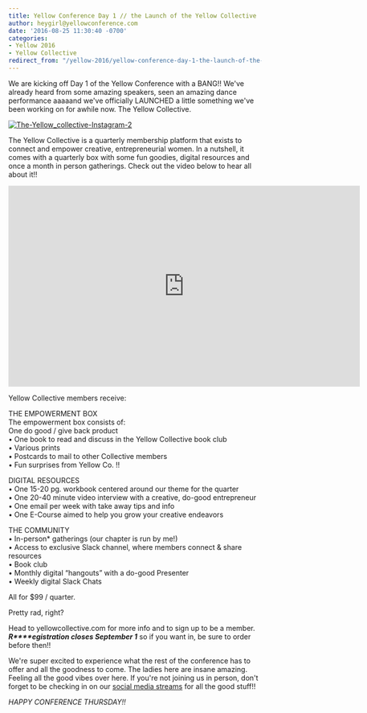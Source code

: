 ```yaml
---
title: Yellow Conference Day 1 // the Launch of the Yellow Collective
author: heygirl@yellowconference.com
date: '2016-08-25 11:30:40 -0700'
categories:
- Yellow 2016
- Yellow Collective
redirect_from: "/yellow-2016/yellow-conference-day-1-the-launch-of-the-yellow-collective/"
---
```


We are kicking off Day 1 of the Yellow Conference with a BANG!! We've already heard from some amazing speakers, seen an amazing dance performance aaaaand we've officially LAUNCHED a little something we've been working on for awhile now. The Yellow Collective.

[![The-Yellow_collective-Instagram-2](https://s3.amazonaws.com/yellow-files/blog/2016/08/The-Yellow_collective-Instagram-2.jpg)](https://s3.amazonaws.com/yellow-files/blog/2016/08/The-Yellow_collective-Instagram-2.jpg)

The Yellow Collective is a quarterly membership platform that exists to connect and empower creative, entrepreneurial women. In a nutshell, it comes with a quarterly box with some fun goodies, digital resources and once a month in person gatherings. Check out the video below to hear all about it!!

<iframe src="https://player.vimeo.com/video/180004980" width="700" height="400" frameborder="0" allowfullscreen="allowfullscreen"></iframe>

Yellow Collective members receive:

THE EMPOWERMENT BOX  
The empowerment box consists of:  
One do good / give back product  
• One book to read and discuss in the Yellow Collective book club  
• Various prints  
• Postcards to mail to other Collective members  
• Fun surprises from Yellow Co. !!

DIGITAL RESOURCES  
• One 15-20 pg. workbook centered around our theme for the quarter  
• One 20-40 minute video interview with a creative, do-good entrepreneur  
• One email per week with take away tips and info  
• One E-Course aimed to help you grow your creative endeavors

THE COMMUNITY  
• In-person* gatherings (our chapter is run by me!)  
• Access to exclusive Slack channel, where members connect & share resources  
• Book club  
• Monthly digital “hangouts” with a do-good Presenter  
• Weekly digital Slack Chats

All for $99 / quarter.

Pretty rad, right?

Head to yellowcollective.com for more info and to sign up to be a member. _**R****egistration closes September 1**_ so if you want in, be sure to order before then!!

We're super excited to experience what the rest of the conference has to offer and all the goodness to come. The ladies here are insane amazing. Feeling all the good vibes over here. If you're not joining us in person, don't forget to be checking in on our [social media streams](http://yellowconference.com/2016/08/23/you-cant-come-to-yellow-but-you-still-want-to-soak-in-the-goodness-heres-how/) for all the good stuff!!

_HAPPY CONFERENCE THURSDAY!!_
